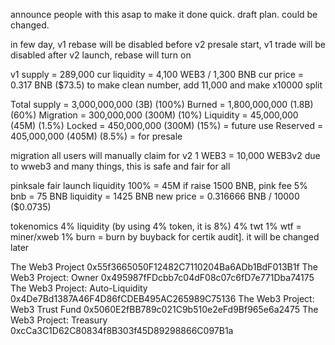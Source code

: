 announce people with this asap to make it done quick.
draft plan. could be changed.

in few day, v1 rebase will be disabled
before v2 presale start, v1 trade will be disabled
after v2 launch, rebase will turn on

v1 supply = 289,000
cur liquidity = 4,100 WEB3 / 1,300 BNB
cur price = 0.317 BNB ($73.5)
to make clean number,
add 11,000 and make x10000 split

Total supply = 3,000,000,000 (3B) (100%)
Burned = 1,800,000,000 (1.8B) (60%)
Migration = 300,000,000 (300M) (10%)
Liquidity = 45,000,000 (45M) (1.5%)
Locked = 450,000,000 (300M) (15%) = future use
Reserved = 405,000,000 (405M) (8.5%) = for presale

migration
all users will manually claim for v2
1 WEB3 = 10,000 WEB3v2
due to wweb3 and many things, this is safe and fair for all

pinksale fair launch
liquidity 100% = 45M
if raise 1500 BNB, pink fee 5% bnb = 75 BNB
liquidity = 1425 BNB
new price = 0.316666 BNB / 10000 ($0.0735)

tokenomics
4% liquidity (by using 4% token, it is 8%)
4% twt
1% wtf = miner/xweb
1% burn = burn by buyback for certik audit]. it will be changed later


The Web3 Project
0x55f3665050F12482C7110204Ba6ADb1BdF013B1f
The Web3 Project: Owner
0x495987fFDcbb7c04dF08c07c6fD7e771Dba74175
The Web3 Project: Auto-Liquidity
0x4De7Bd1387A46F4D86fCDEB495AC265989C75136
The Web3 Project: Web3 Trust Fund
0x5060E2fBB789c021C9b510e2eFd9Bf965e6a2475
The Web3 Project: Treasury
0xcCa3C1D62C80834f8B303f45D89298866C097B1a
